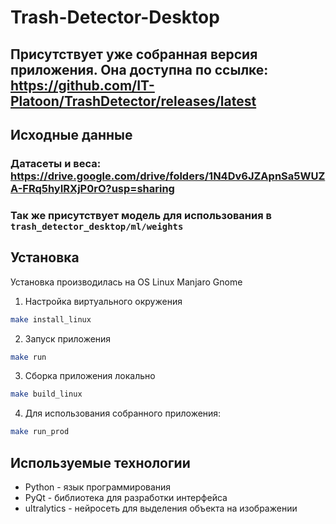 # Trash-Detector-Desktop

## Присутствует уже собранная версия приложения. Она доступна по ссылке: https://github.com/IT-Platoon/TrashDetector/releases/latest

## Исходные данные

### Датасеты и веса: https://drive.google.com/drive/folders/1N4Dv6JZApnSa5WUZA-FRq5hyIRXjP0rO?usp=sharing

### Так же присутствует модель для использования в ```trash_detector_desktop/ml/weights```

## Установка

Установка производилась на OS Linux Manjaro Gnome

1. Настройка виртуального окружения
```bash
make install_linux
```

2. Запуск приложения
```bash
make run
```

3. Сборка приложения локально
```bash
make build_linux
```

4. Для использования собранного приложения:
```bash
make run_prod
```

## Используемые технологии

- Python - язык программирования
- PyQt - библиотека для разработки интерфейса
- ultralytics - нейросеть для выделения объекта на изображении
